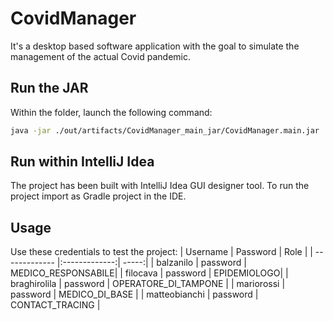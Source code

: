 # CovidManager

It's a desktop based software application with the goal to simulate the management of the actual Covid pandemic.

## Run the JAR

Within the folder, launch the following command:

```bash
java -jar ./out/artifacts/CovidManager_main_jar/CovidManager.main.jar
```

## Run within IntelliJ Idea

The project has been built with IntelliJ Idea GUI designer tool. To run the project import as Gradle project in the IDE. 

## Usage
Use these credentials to test the project:
| Username      | Password      | Role  |
| ------------- |:-------------:| -----:|
| balzanilo     | password      | MEDICO_RESPONSABILE|
| filocava     | password      |   EPIDEMIOLOGO|
| braghirolila | password      |    OPERATORE_DI_TAMPONE |
| mariorossi | password      |    MEDICO_DI_BASE |
| matteobianchi | password      |    CONTACT_TRACING |
